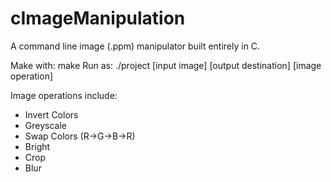 # cImageManipulation
A command line image (.ppm) manipulator built entirely in C.

Make with: make
Run as: ./project [input image] [output destination] [image operation]

Image operations include: 
* Invert Colors
* Greyscale
* Swap Colors (R->G->B->R)
* Bright
* Crop
* Blur
